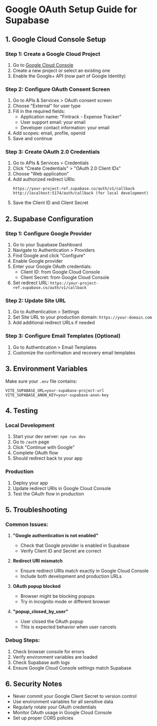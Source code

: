 # Google OAuth Setup Guide for Supabase

## 1. Google Cloud Console Setup

### Step 1: Create a Google Cloud Project
1. Go to [Google Cloud Console](https://console.cloud.google.com/)
2. Create a new project or select an existing one
3. Enable the Google+ API (now part of Google Identity)

### Step 2: Configure OAuth Consent Screen
1. Go to APIs & Services > OAuth consent screen
2. Choose "External" for user type
3. Fill in the required fields:
   - Application name: "Fintrack - Expense Tracker"
   - User support email: your email
   - Developer contact information: your email
4. Add scopes: email, profile, openid
5. Save and continue

### Step 3: Create OAuth 2.0 Credentials
1. Go to APIs & Services > Credentials
2. Click "Create Credentials" > "OAuth 2.0 Client IDs"
3. Choose "Web application"
4. Add authorized redirect URIs:
   ```
   https://your-project-ref.supabase.co/auth/v1/callback
   http://localhost:5174/auth/callback (for local development)
   ```
5. Save the Client ID and Client Secret

## 2. Supabase Configuration

### Step 1: Configure Google Provider
1. Go to your Supabase Dashboard
2. Navigate to Authentication > Providers
3. Find Google and click "Configure"
4. Enable Google provider
5. Enter your Google OAuth credentials:
   - Client ID: from Google Cloud Console
   - Client Secret: from Google Cloud Console
6. Set redirect URL: `https://your-project-ref.supabase.co/auth/v1/callback`

### Step 2: Update Site URL
1. Go to Authentication > Settings
2. Set Site URL to your production domain: `https://your-domain.com`
3. Add additional redirect URLs if needed

### Step 3: Configure Email Templates (Optional)
1. Go to Authentication > Email Templates
2. Customize the confirmation and recovery email templates

## 3. Environment Variables

Make sure your `.env` file contains:
```
VITE_SUPABASE_URL=your-supabase-project-url
VITE_SUPABASE_ANON_KEY=your-supabase-anon-key
```

## 4. Testing

### Local Development
1. Start your dev server: `npm run dev`
2. Go to `/auth` page
3. Click "Continue with Google"
4. Complete OAuth flow
5. Should redirect back to your app

### Production
1. Deploy your app
2. Update redirect URIs in Google Cloud Console
3. Test the OAuth flow in production

## 5. Troubleshooting

### Common Issues:

1. **"Google authentication is not enabled"**
   - Check that Google provider is enabled in Supabase
   - Verify Client ID and Secret are correct

2. **Redirect URI mismatch**
   - Ensure redirect URIs match exactly in Google Cloud Console
   - Include both development and production URLs

3. **OAuth popup blocked**
   - Browser might be blocking popups
   - Try in incognito mode or different browser

4. **"popup_closed_by_user"**
   - User closed the OAuth popup
   - This is expected behavior when user cancels

### Debug Steps:
1. Check browser console for errors
2. Verify environment variables are loaded
3. Check Supabase auth logs
4. Ensure Google Cloud Console settings match Supabase

## 6. Security Notes

- Never commit your Google Client Secret to version control
- Use environment variables for all sensitive data
- Regularly rotate your OAuth credentials
- Monitor OAuth usage in Google Cloud Console
- Set up proper CORS policies
